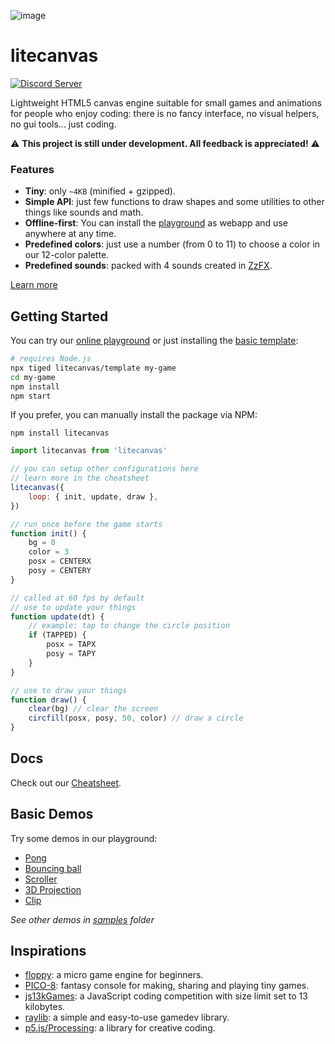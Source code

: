 ![image](https://github.com/litecanvas/game-engine/assets/1798830/35119449-cd75-45d2-a806-462cd323cc14)

# litecanvas

[![Discord Server](https://img.shields.io/badge/Discord-7289DA?style=for-the-badge&logo=discord&logoColor=white)](https://discord.com/invite/r2c3rGsvH3)

Lightweight HTML5 canvas engine suitable for small games and animations for people who enjoy coding: there is no fancy interface, no visual helpers, no gui tools... just coding.

:warning: **This project is still under development. All feedback is appreciated!** :warning:

### Features

-   **Tiny**: only `~4KB` (minified + gzipped).
-   **Simple API**: just few functions to draw shapes and some utilities to other things like sounds and math.
-   **Offline-first**: You can install the [playground](https://litecanvas.js.org/) as webapp and use anywhere at any time.
-   **Predefined colors**: just use a number (from 0 to 11) to choose a color in our 12-color palette.
-   **Predefined sounds**: packed with 4 sounds created in [ZzFX](https://killedbyapixel.github.io/ZzFX/).

[Learn more](https://litecanvas.js.org/about.html)

## Getting Started

You can try our [online playground](https://litecanvas.github.io) or just installing the [basic template](https://github.com/litecanvas/template):

```sh
# requires Node.js
npx tiged litecanvas/template my-game
cd my-game
npm install
npm start
```

If you prefer, you can manually install the package via NPM:

```
npm install litecanvas
```

```js
import litecanvas from 'litecanvas'

// you can setup other configurations here
// learn more in the cheatsheet
litecanvas({
    loop: { init, update, draw },
})

// run once before the game starts
function init() {
    bg = 0
    color = 3
    posx = CENTERX
    posy = CENTERY
}

// called at 60 fps by default
// use to update your things
function update(dt) {
    // example: tap to change the circle position
    if (TAPPED) {
        posx = TAPX
        posy = TAPY
    }
}

// use to draw your things
function draw() {
    clear(bg) // clear the screen
    circfill(posx, posy, 50, color) // draw a circle
}
```

## Docs

Check out our [Cheatsheet](https://litecanvas.js.org/about.html).

## Basic Demos

Try some demos in our playground:

-   [Pong](https://litecanvas.js.org?c=eJy1VV1SE0EQfs8p2qfdJQv5AZSiCFYKIlClYkFKzOO4O5tMuZlNzU6AEvEKnsA3D%2BF5vIBXsHt6drNRtHixKiTT0z1f%2F33d5MrKROhrUYZ3LYAbldrZPmz3uzFKM6mmM7sPO3tO7HRALG1RJiKX%2B5CJvJSt%2B6jVypY6sarQoLSyYQQEtBDpFQyg1%2B%2BycErCLp%2Ff0bnrFRMUdrZJSGVpSUUWKL4XeU7i0ej1eHRR3Uzqmwlswuno7OR0DB3Y8epL9VFWnkge6mlOFw5fGeeZjxN%2FLBdSpnjuu4DKpDCVfa4yWeJ5G89W3lqPfXV2PD5Fl3tkboWx7jlXg4uUFyIFAcmytMUcskJbQsPLF3gMg3mhi6kR8yCGoEPaslNdbVmb4XVoZBnB4NBVEkBl%2FoaiyNYxImch0TnYmSluIDgSGnRhOQqyDtAE23TfaNRykQorw9Rys8jBy%2FPh8dnrkwiMtEuj%2Fe0Tn2HkQ1klPB6%2BeTM6dpf1i3v%2FyldugHWs8KguUzGXUFxL89wXaiZ0iu1RerG0pX9LuC4OdliR4vNn0rzDnjtmdaAfOYcMNEdUzF%2BSEhE9lKPaE4zCgVSInoC5NAtnEbM6hu5Wd7cJmhY6wDJK20BGUXhXZWKk1E1XB5SuhycCua7U2jZHfsgEqg2ZTpxWy6Mx0dsrRh96plc5VLPRe9qtZSL0MxYr5vLvpuM59i67DbebCTIL3GNYFKUiatSD1x7wwGz4CdmA1NYzyMrJupJB3xdIMg%2BKTFurkkdu5sXpf%2FrkvR7UupoALogBbK6S6EUNrnFAD76rRnztFUeZzGTygYNMijxXJU3FjbKzdQahzsjEcuAxJx%2FXrponZhLtM%2Fd9FUMv%2Bi2UKgO3Ytq0AuvYuhxbc0RTI278Lk2QdIZtHj%2BptCtErqY6DBKprTS0buaKkvNLgyxKDD6sltvqOvRLN652Lb7F8YPxOVyOhxdjxGImrTjOXDukEbjzWyGxmcrz8M%2FS0P8Dj4DZKZM4u78VGYfy4XirLbCWrCsD5YrLZar0tJFs2OtiW%2FAv%2BPH128%2FvXyDYMnIhheXgoxh2Gq48ntTpw2h%2FK1010OQIP2EQIONd06MtTPyS4gufoi5aL%2BL%2FaBuG0d9FgJPhqxGcvx1dBHXZ%2F6zmBm7Avd1%2FobW5epdH5xejfUrrEckhqX8Bx8Nfnw%3D%3D)
-   [Bouncing ball](https://litecanvas.js.org?c=eJxtUj1vgzAQ3fkVNxpCAklbqRWlQ9WqZI%2FU2TImsuQCAkOLkvz3GvsKDs3gwff8Pu7OUijOaNnTlvieJ7mCumqFElUJKfSckW0ch%2Fr4Buu5rJhQQ2Jux4b206WhuehaTbp%2F9LyiK5nREKVQxIeTBxMXdT%2F3b4cs2IXZ%2B%2F4jO0Q7P9FvUBGfxAhq6OJodnVOFSe5srp%2FeTc%2FsEonF30LIFcuPlzhg8WdYFYAI8x8h%2BHAMz2K4LXS2ThURQE8P%2FJWV0UBZE62wum8gGkbzmcn9hrBZ4htR1eRghTW2%2BRGNd48PZiyM4AUmKRfteMc4mJC64xeviZelil1fzDlxMkv8wwmz3%2FrcWWWgg7GwN1a3tBv%2FAlMtiQ2%2B2aiYYWQ0g08a4YY%2FW7xAca%2FoRsbrFrDVdeUcBor2vIXzlHggw%3D%3D)
-   [Scroller](https://litecanvas.js.org?c=eJxVUE1PAjEQve%2BvGA%2BGdrdilw%2FFKAcTSDTxYKIJB8Kh7ha2SWnJdtCNhv%2FulAWUQz9m3pv3ZsYa1IVynyowniTLrSvQeAfGGQTG4ScBWOsQ1ErDGDozbQu%2F1oAe7KnwokOkhuDZ8%2BT9if4bZSma98VADMWNuBUjcSdyKfJ8kez%2BmWw3pUINrMTWCKlq%2BvL4%2BjadUBTMtz6KXh966FrtVlgRWhE0lHvjqzH0pYQUSjyTL2v1dZyhsFrVTNKIAEtfA7MawZCGvKfnAc71KZdlbSFAZGJsDTMmu3lq%2BClNB3VN0LE8bD8C1swIyP9Yhbc%2Bkmgt86X1vmaI6fCSwoMdX%2By5qBuMQ7N48VOKrVXDGgE9yTOTRiyV3ZGAKuvJLBgX1QY8rcShHdEatgKFd8Fbmsuv2N6W%2F%2Fclyo5W9guGqpXp)
-   [3D Projection](https://litecanvas.js.org?c=eJyNVU2P2jAQvfMrpodqnWI%2By6kt7WW3hVulrtTuRjk4JCyG4CDHFJYV%2F73jj5CYDUslROx579njGc844yqdMfGXFSRoteZbMVM8F8AFVySAlxZAxkW644lakGGA04IfUhjD7%2Bnt%2FQS%2BwuRu%2BmNyD9%2FKQQ9G8MmhOEbBRubL1K46hhANAOGAQh9%2FEbVTHA%2F8qbaYaaRXyLlQRaXuaB8o1D8RhV4Pwj2FZwqHyPKaaHWkAehcQ2oEf7GLwGt7pxGIqliliT6sNjDxlOlw91vHWna2m4SplCTKZsiS2sjq9gctNMxzCSRLFXAt%2FYyfLy6I3SwVT2qBpnbbigFmuSgU4jrChjVcMyX5nnS7XasKeRQYql5T5opZD5G23mbEGNCtP8Q4ElC9luVf5D6cuI5yhf%2FYzHeul1Eb3lbK6tqdaU5sPJU%2BcSVG%2BOjFOZFs56pglhWkH5gUYUSIvaLff%2F6iMAp0yDfbYkE0riQTRabTUxbBkFbFYUqoKT2j85QIdIpwCoRDGwYBvIcRrZwNfBpSECU1bmBNlwQUeAPhaIptg%2BeoR6EUMQoxdfeoag3EXREWhX39KxnaMPAM8TkjPjE%2B%2Bju6FOoNXfRNntksz%2FQlZahxF7nCZL4z2DkQO1HcIIqdKC4BRPgciN3o3XhsGQGoBX4B%2ByDcSZlLcjPFjpnxBGylpMWNuQR2VZkWZfk2Zdp46mUbBfYuhrZxnVRLq1qiyhwDh5XKVmOxXZv2YC0n5coqV3o%2Fq1zVlWB0bR1KHoWrCD5gfFZRuIwc4ei%2B1jW043ooaZXYUR9XpmorheZ42av6gWQJx2qw%2Bzr2xRdglhcngWmnojatE33El%2FVdK23y5%2BEtf86W8Xe58E6d%2B%2Bg784Ynj%2F%2FvyaU4XA%2FCq4e07onX592r6TsT7rEuw2f9d4i0%2BB%2FEGGLo)
-   [Clip](https://litecanvas.js.org?c=eJx1UE1LxDAUvPdXvNsmNEi2blnw4yCo215kwYJK6aG2qRssaUlTbZX9774mtbgHIR9vhuS9mamlEUWuPvKOUM%2BrelUY2SiQShpC4dsDGOAa1pxjNWK1DT2sXptBdIjSDEHVaCC1MCCR4Zd4XUHIp8L3XYv5w1nbdweS6lyVknAGT%2FFtElEGCxHdxbsoWZgNgy3NKDY44u7kl5ikBKF3%2FKO0b8vcCFIaN0pWQJKb%2FT5%2B2P3Ongwg9WzB6MDL3PSkVanzz9l0UXeET5OtZGoZ2RZSF2RgMDKrhs4Pz%2Bk%2FKTjXtVBv5nAShxaFqWRdE%2FsilVnKMwYLWCMIQrcXMrBJYA5GN%2B%2FCqZsstE1rBRoxmClEXKv7%2FePFyseTwYaixx%2BHoYO9)

_See other demos in [samples](samples) folder_

## Inspirations

-   [floppy](https://github.com/lpagg/floppy): a micro game engine for beginners.
-   [PICO-8](https://www.lexaloffle.com/pico-8.php): fantasy console for making, sharing and playing tiny games.
-   [js13kGames](https://js13kgames.com/): a JavaScript coding competition with size limit set to 13 kilobytes.
-   [raylib](https://www.raylib.com/): a simple and easy-to-use gamedev library.
-   [p5.js/Processing](https://p5js.org/): a library for creative coding.
